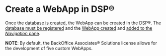 # Create a WebApp in DSP®

Once the [database is created](Database_Design.htm), the WebApp can be
created in the DSP®. The [database must be
registered](Register_the_Database_for_a_Custom_WebApp.htm) and the
[WebApp created](Create_a_WebApp.htm) and [added to the *Navigation*
pane](Configure_the_Navigation_Pane_Submenus_and_Links_to_Pages.htm).

**NOTE**: By default, the BackOffice Associates® Solutions license
allows for the development of five custom WebApps.
